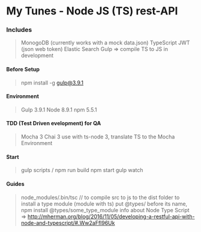 # My Tunes - Node JS (TS) rest-API
### Includes
> MonogoDB (currently works with a mock data.json)
> TypeScript
> JWT (json web token)
> Elastic Search
> Gulp => compile TS to JS in development

#### Before Setup
> npm install -g gulp@3.9.1

#### Environment
> Gulp 3.9.1
> Node 8.9.1
> npm 5.5.1

#### TDD (Test Driven evelopment) for QA
> Mocha 3
> Chai 3
> use with ts-node 3, translate TS to the Mocha Environment

#### Start
> gulp scripts / npm run build
> npm start
> gulp watch

#### Guides
> node_modules/.bin/tsc // to compile src to js to the dist folder
> to install a type module (module with ts) put @types/ before its name, npm install @types/some_type_module
> info about Node Type Script => http://mherman.org/blog/2016/11/05/developing-a-restful-api-with-node-and-typescript/#.Ww2aFfl96Uk